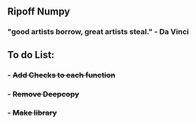 ## Ripoff Numpy
### "good artists borrow, great artists steal." - Da Vinci
## To do List:
### - ~~Add Checks to each function~~
### - ~~Remove Deepcopy~~
### - ~~Make library~~
